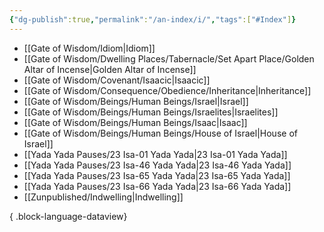 ```yaml
---
{"dg-publish":true,"permalink":"/an-index/i/","tags":["#Index"]}
---
```



- [[Gate of Wisdom/Idiom\|Idiom]]
- [[Gate of Wisdom/Dwelling Places/Tabernacle/Set Apart Place/Golden Altar of Incense\|Golden Altar of Incense]]
- [[Gate of Wisdom/Covenant/Isaacic\|Isaacic]]
- [[Gate of Wisdom/Consequence/Obedience/Inheritance\|Inheritance]]
- [[Gate of Wisdom/Beings/Human Beings/Israel\|Israel]]
- [[Gate of Wisdom/Beings/Human Beings/Israelites\|Israelites]]
- [[Gate of Wisdom/Beings/Human Beings/Isaac\|Isaac]]
- [[Gate of Wisdom/Beings/Human Beings/House of Israel\|House of Israel]]
- [[Yada Yada Pauses/23 Isa-01 Yada Yada\|23 Isa-01 Yada Yada]]
- [[Yada Yada Pauses/23 Isa-46 Yada Yada\|23 Isa-46 Yada Yada]]
- [[Yada Yada Pauses/23 Isa-65 Yada Yada\|23 Isa-65 Yada Yada]]
- [[Yada Yada Pauses/23 Isa-66 Yada Yada\|23 Isa-66 Yada Yada]]
- [[Zunpublished/Indwelling\|Indwelling]]

{ .block-language-dataview}